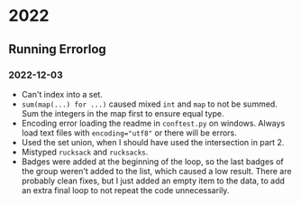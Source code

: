 # 2022

## Running Errorlog

### 2022-12-03
- Can't index into a set.
- `sum(map(...) for ...)` caused mixed `int` and `map` to not be summed. Sum the integers in the map first to ensure equal type.
- Encoding error loading the readme in `conftest.py` on windows. Always load text files with `encoding="utf8"` or there will be errors.
- Used the set union, when I should have used the intersection in part 2.
- Mistyped `rucksack` and `rucksacks`.
- Badges were added at the beginning of the loop, so the last badges of the group weren't added to the list, which caused a low result. There are probably clean fixes, but I just added an empty item to the data, to add an extra final loop to not repeat the code unnecessarily. 